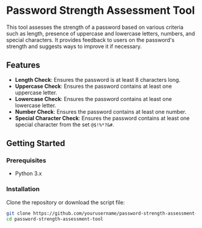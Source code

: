 # Password Strength Assessment Tool

This tool assesses the strength of a password based on various criteria such as length, presence of uppercase and lowercase letters, numbers, and special characters. It provides feedback to users on the password's strength and suggests ways to improve it if necessary.

## Features

- **Length Check**: Ensures the password is at least 8 characters long.
- **Uppercase Check**: Ensures the password contains at least one uppercase letter.
- **Lowercase Check**: Ensures the password contains at least one lowercase letter.
- **Number Check**: Ensures the password contains at least one number.
- **Special Character Check**: Ensures the password contains at least one special character from the set `@$!%*?&#`.

## Getting Started

### Prerequisites

- Python 3.x

### Installation

Clone the repository or download the script file:

```bash
git clone https://github.com/yourusername/password-strength-assessment-tool.git
cd password-strength-assessment-tool
